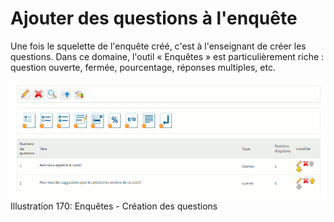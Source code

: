 # Ajouter des questions à l'enquête

Une fois le squelette de l'enquête créé, c'est à l'enseignant de créer les questions. Dans ce domaine, l'outil « Enquêtes » est particulièrement riche : question ouverte, fermée, pourcentage, réponses multiples, etc.

![](../../.gitbook/assets/image246%20%281%29.png)Illustration 170: Enquêtes - Création des questions


